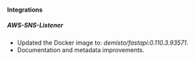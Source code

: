 
#### Integrations

##### AWS-SNS-Listener

- Updated the Docker image to: *demisto/fastapi:0.110.3.93571*.
- Documentation and metadata improvements.

